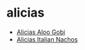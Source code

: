 # alicias

 * [Alicias Aloo Gobi](../index/a/alicias-aloo-gobi.json)
 * [Alicias Italian Nachos](../index/a/alicias-italian-nachos.json)
